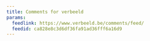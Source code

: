 ```yaml
---
title: Comments for verbeeld
params:
  feedlink: https://www.verbeeld.be/comments/feed/
  feedid: ca828e8c3d6df36fa91ad36fff6a16d9
---
```

